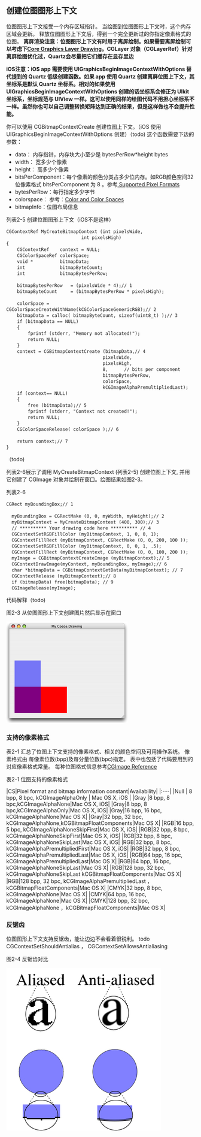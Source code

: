 ## 创建位图图形上下文

位图图形上下文接受一个内存区域指针。
当绘图到位图图形上下文时，这个内存区域会更新。
释放位图图形上下文后，得到一个完全更新过的你指定像素格式的位图。
__离屏渲染注意：位图图形上下文有时用于离屏绘制。如果需要离屏绘制可以考虑下[Core Graphics Layer Drawing](https://developer.apple.com/library/content/documentation/GraphicsImaging/Conceptual/drawingwithquartz2d/dq_layers/dq_layers.html#//apple_ref/doc/uid/TP30001066-CH219-TPXREF101)。CGLayer 对象（CGLayerRef）针对离屏绘图优化过，Quartz会尽量把它们缓存在显存里边__

__iOS注意：iOS app 需要使用 UIGraphicsBeginImageContextWithOptions 替代提到的 Quartz 低级创建函数。如果 app 使用 Quartz 创建离屏位图上下文，其坐标系是默认 Quartz 坐标系。相对的如果使用 UIGraphicsBeginImageContextWithOptions 创建的话坐标系会修正为 UIkit 坐标系，坐标规范与 UIView 一样。这可以使用同样的绘图代码不用担心坐标系不一样。虽然你也可以自己调整转换矩阵达到正确的结果，但是这样做也不会提升性能。__

你可以使用 CGBitmapContextCreate 创建位图上下文。（iOS 使用 UIGraphicsBeginImageContextWithOptions 创建）（todo)
这个函数需要下边的参数：
* data： 内存指针，内存块大小至少是 bytesPerRow*height bytes
* width： 宽多少个像素
* height： 高多少个像素
* bitsPerComponent：每个像素的颜色分类占多少位内存。如RGB颜色空间32位像素格式 bitsPerComponent 为 8 。参考[ Supported Pixel Formats](https://developer.apple.com/library/content/documentation/GraphicsImaging/Conceptual/drawingwithquartz2d/dq_context/dq_context.html#//apple_ref/doc/uid/TP30001066-CH203-BCIBHHBB)
* bytesPerRow：每行指定多少字节
* colorspace： 参考：[Color and Color Spaces](https://developer.apple.com/library/content/documentation/GraphicsImaging/Conceptual/drawingwithquartz2d/dq_color/dq_color.html#//apple_ref/doc/uid/TP30001066-CH205-TPXREF101)
* bitmapInfo：位图布局信息


列表2-5 创建位图图形上下文（iOS不是这样）
```
CGContextRef MyCreateBitmapContext (int pixelsWide,
                            int pixelsHigh)
{
    CGContextRef    context = NULL;
    CGColorSpaceRef colorSpace;
    void *          bitmapData;
    int             bitmapByteCount;
    int             bitmapBytesPerRow;

    bitmapBytesPerRow   = (pixelsWide * 4);// 1
    bitmapByteCount     = (bitmapBytesPerRow * pixelsHigh);

    colorSpace = CGColorSpaceCreateWithName(kCGColorSpaceGenericRGB);// 2
    bitmapData = calloc( bitmapByteCount, sizeof(uint8_t) );// 3
    if (bitmapData == NULL)
    {
        fprintf (stderr, "Memory not allocated!");
        return NULL;
    }
    context = CGBitmapContextCreate (bitmapData,// 4
                                    pixelsWide,
                                    pixelsHigh,
                                    8,      // bits per component
                                    bitmapBytesPerRow,
                                    colorSpace,
                                    kCGImageAlphaPremultipliedLast);
    if (context== NULL)
    {
        free (bitmapData);// 5
        fprintf (stderr, "Context not created!");
        return NULL;
    }
    CGColorSpaceRelease( colorSpace );// 6

    return context;// 7
}
```
（todo)


列表2-6展示了调用 MyCreateBitmapContext (列表2-5) 创建位图上下文,
并用它创建了 CGImage 对象并绘制在窗口。绘图结果如图2-3。

列表2-6
```
CGRect myBoundingBox;// 1

  myBoundingBox = CGRectMake (0, 0, myWidth, myHeight);// 2
  myBitmapContext = MyCreateBitmapContext (400, 300);// 3
  // ********** Your drawing code here ********** // 4
  CGContextSetRGBFillColor (myBitmapContext, 1, 0, 0, 1);
  CGContextFillRect (myBitmapContext, CGRectMake (0, 0, 200, 100 ));
  CGContextSetRGBFillColor (myBitmapContext, 0, 0, 1, .5);
  CGContextFillRect (myBitmapContext, CGRectMake (0, 0, 100, 200 ));
  myImage = CGBitmapContextCreateImage (myBitmapContext);// 5
  CGContextDrawImage(myContext, myBoundingBox, myImage);// 6
  char *bitmapData = CGBitmapContextGetData(myBitmapContext); // 7
  CGContextRelease (myBitmapContext);// 8
  if (bitmapData) free(bitmapData); // 9
  CGImageRelease(myImage);

```
代码解释（todo)



图2-3 从位图图形上下文创建图片然后显示在窗口

![图2-3](../Art/cocoa_draw.gif)



### 支持的像素格式

表2-1 汇总了位图上下文支持的像素格式、相关的颜色空间及可用操作系统。
像素格式由 每像素位数(bpp)及每分量位数(bpc)指定。
表中也包括了代码要用到的对应像素格式常量。
每种位图格式信息参考[CGImage Reference](https://developer.apple.com/reference/coregraphics/cgimage)

表2-1 位图支持的像素格式

|CS|Pixel format and bitmap information constant|Availability|
|:---|
|Null | 8 bpp, 8 bpc, kCGImageAlphaOnly | Mac OS X, iOS |
|Gray |8 bpp, 8 bpc,kCGImageAlphaNone|Mac OS X, iOS|
|Gray|8 bpp, 8 bpc,kCGImageAlphaOnly|Mac OS X, iOS|
|Gray|16 bpp, 16 bpc, kCGImageAlphaNone|Mac OS X|
|Gray|32 bpp, 32 bpc, kCGImageAlphaNone,kCGBitmapFloatComponents|Mac OS X|
|RGB|16 bpp, 5 bpc, kCGImageAlphaNoneSkipFirst|Mac OS X, iOS|
|RGB|32 bpp, 8 bpc, kCGImageAlphaNoneSkipFirst|Mac OS X, iOS|
|RGB|32 bpp, 8 bpc, kCGImageAlphaNoneSkipLast|Mac OS X, iOS|
|RGB|32 bpp, 8 bpc, kCGImageAlphaPremultipliedFirst|Mac OS X, iOS|
|RGB|32 bpp, 8 bpc, kCGImageAlphaPremultipliedLast|Mac OS X, iOS|
|RGB|64 bpp, 16 bpc, kCGImageAlphaPremultipliedLast|Mac OS X|
|RGB|64 bpp, 16 bpc, kCGImageAlphaNoneSkipLast|Mac OS X|
|RGB|128 bpp, 32 bpc, kCGImageAlphaNoneSkipLast kCGBitmapFloatComponents|Mac OS X|
|RGB|128 bpp, 32 bpc, kCGImageAlphaPremultipliedLast  ，kCGBitmapFloatComponents|Mac OS X|
|CMYK|32 bpp, 8 bpc, kCGImageAlphaNone|Mac OS X|
|CMYK|64 bpp, 16 bpc, kCGImageAlphaNone|Mac OS X|
|CMYK|128 bpp, 32 bpc, kCGImageAlphaNone ，kCGBitmapFloatComponents|Mac OS X|



### 反锯齿

位图图形上下文支持反锯齿，能让边边不会看着很锐利。
todo
CGContextSetShouldAntialias ， CGContextSetAllowsAntialiasing

图2-4 反锯齿对比

![图2-4](../Art/antialias.jpg)
